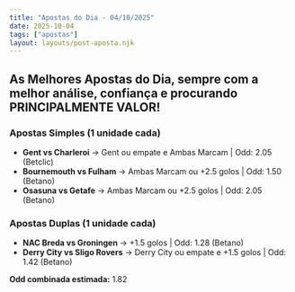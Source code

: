 ```yaml
---
title: "Apostas do Dia - 04/10/2025"
date: 2025-10-04
tags: ["apostas"]
layout: layouts/post-aposta.njk
---
```


## As Melhores Apostas do Dia, sempre com a melhor análise, confiança e procurando PRINCIPALMENTE VALOR!

### Apostas Simples (1 unidade cada)

- **Gent vs Charleroi** → Gent ou empate e Ambas Marcam | Odd: 2.05 (Betclic) 
- **Bournemouth vs Fulham** → Ambas Marcam ou +2.5 golos | Odd: 1.50 (Betano) 
- **Osasuna vs Getafe** → Ambas Marcam ou +2.5 golos | Odd: 2.05 (Betano) 


### Apostas Duplas (1 unidade cada)

- **NAC Breda vs Groningen** → +1.5 golos | Odd: 1.28 (Betano) 
- **Derry City vs Sligo Rovers** → Derry City ou empate e +1.5 golos | Odd: 1.42 (Betano) 

**Odd combinada estimada:** 1.82 


